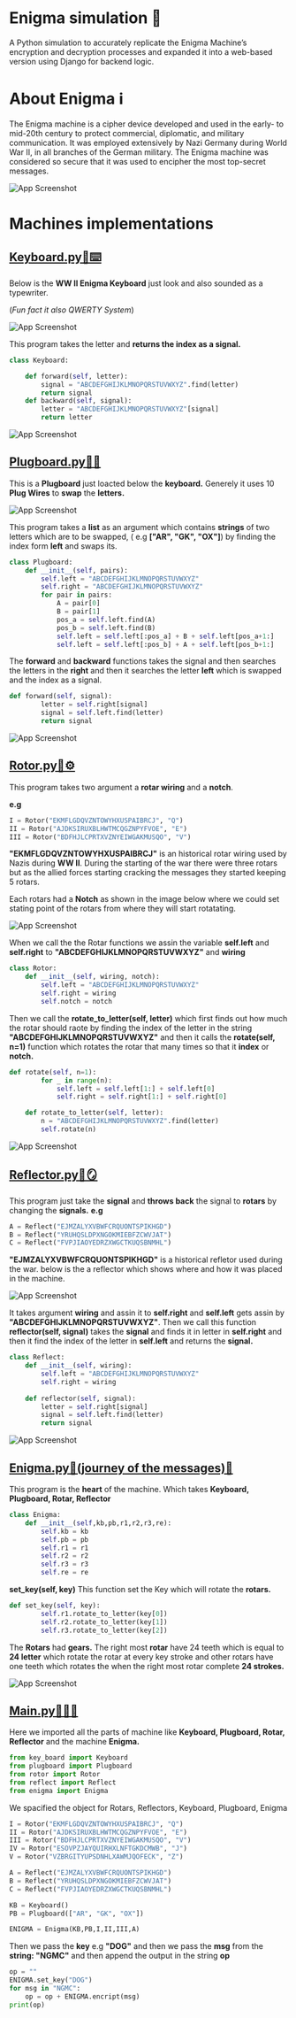 
# Enigma simulation 📜

A Python simulation to accurately replicate the Enigma Machine’s encryption and decryption
processes and expanded it into a web-based version using Django for backend logic.

# About Enigma ℹ️

The Enigma machine is a cipher device developed and used in the early- to mid-20th century to protect commercial, diplomatic, and military communication. It was employed extensively by Nazi Germany during World War II, in all branches of the German military. The Enigma machine was considered so secure that it was used to encipher the most top-secret messages.

![App Screenshot](https://upload.wikimedia.org/wikipedia/commons/thumb/b/bd/Enigma_%28crittografia%29_-_Museo_scienza_e_tecnologia_Milano.jpg/800px-Enigma_%28crittografia%29_-_Museo_scienza_e_tecnologia_Milano.jpg)


# Machines implementations
## [Keyboard.py🔗⌨️](https://github.com/Nishantrde/Enigma/blob/master/machine/test_machine/key_board.py)

Below is the **WW II Enigma Keyboard** just look and also sounded as a typewriter.

(*Fun fact it also QWERTY System*)

![App Screenshot](https://res.cloudinary.com/dwfdyavop/image/upload/v1731223928/key_board_vyphgw.jpg)

This program takes the letter and **returns the index as a signal.**


```python
class Keyboard:

    def forward(self, letter):
        signal = "ABCDEFGHIJKLMNOPQRSTUVWXYZ".find(letter)
        return signal
    def backward(self, signal):
        letter = "ABCDEFGHIJKLMNOPQRSTUVWXYZ"[signal]
        return letter


```
![App Screenshot](https://res.cloudinary.com/dwfdyavop/image/upload/v1730796825/index_0_myaqhq.png)

## [Plugboard.py🔗🔌](https://github.com/Nishantrde/Enigma/blob/master/machine/test_machine/plugboard.py)

This is a **Plugboard** just loacted below the **keyboard.** Generely it uses 10 **Plug Wires** to **swap** the **letters.** 

![App Screenshot](https://res.cloudinary.com/dwfdyavop/image/upload/v1731224218/plugboard_ivbnlw.jpg)

This program takes a **list** as an argument which contains **strings** of two letters which are to be swapped, ( e.g **["AR", "GK", "OX"]**) by finding the index form **left** and swaps its.

```python
class Plugboard:
    def __init__(self, pairs):
        self.left = "ABCDEFGHIJKLMNOPQRSTUVWXYZ"
        self.right = "ABCDEFGHIJKLMNOPQRSTUVWXYZ"
        for pair in pairs:
            A = pair[0]
            B = pair[1]
            pos_a = self.left.find(A)
            pos_b = self.left.find(B)
            self.left = self.left[:pos_a] + B + self.left[pos_a+1:]
            self.left = self.left[:pos_b] + A + self.left[pos_b+1:]

```
The **forward** and **backward** functions takes the signal and then searches the letters in the **right** and then it searches the letter **left** which is swapped and the index as a signal.

```python
def forward(self, signal):
        letter = self.right[signal]
        signal = self.left.find(letter)
        return signal

```

![App Screenshot](https://res.cloudinary.com/dwfdyavop/image/upload/v1730799281/Screenshot_2024-11-05_013348_ah36ti.png)


## [Rotor.py🔗⚙️](https://github.com/Nishantrde/Enigma/blob/master/machine/test_machine/rotor.py)

This program takes two argument a **rotar wiring** and a **notch**.

**e.g**
```python
I = Rotor("EKMFLGDQVZNTOWYHXUSPAIBRCJ", "Q")
II = Rotor("AJDKSIRUXBLHWTMCQGZNPYFVOE", "E")
III = Rotor("BDFHJLCPRTXVZNYEIWGAKMUSQO", "V")

```
**"EKMFLGDQVZNTOWYHXUSPAIBRCJ"** is an historical rotar wiring used by Nazis during **WW II**. During the starting of the war there were three rotars but as the allied forces starting cracking the messages they started keeping 5 rotars.

Each rotars had a **Notch** as shown in the image below where we could set stating point of the rotars from where they will start rotatating.  

![App Screenshot](https://res.cloudinary.com/dwfdyavop/image/upload/v1731220568/rotar_enigma_favojs.jpg)

When we call the the Rotar functions we assin the variable **self.left** and **self.right**
to **"ABCDEFGHIJKLMNOPQRSTUVWXYZ"** and **wiring**
```python
class Rotor:
    def __init__(self, wiring, notch):
        self.left = "ABCDEFGHIJKLMNOPQRSTUVWXYZ"
        self.right = wiring
        self.notch = notch
```
Then we call the **rotate_to_letter(self, letter)** which first finds out how much the rotar should raote by finding the index of the letter in the string **"ABCDEFGHIJKLMNOPQRSTUVWXYZ"** and then it calls the **rotate(self, n=1)** function which rotates the rotar that many times so that it **index** or **notch.**
```python
def rotate(self, n=1):
        for _ in range(n):
            self.left = self.left[1:] + self.left[0]
            self.right = self.right[1:] + self.right[0]

    def rotate_to_letter(self, letter):
        n = "ABCDEFGHIJKLMNOPQRSTUVWXYZ".find(letter)
        self.rotate(n)
```
![App Screenshot](https://res.cloudinary.com/dwfdyavop/image/upload/v1731219074/Screenshot_2024-11-09_221055_fsoeaw.png)

## [Reflector.py🔗🪞](https://github.com/Nishantrde/Enigma/blob/master/machine/test_machine/reflect.py)

This program just take the **signal** and **throws back** the signal to **rotars** by changing the **signals.**
**e.g**

```python
A = Reflect("EJMZALYXVBWFCRQUONTSPIKHGD")
B = Reflect("YRUHQSLDPXNGOKMIEBFZCWVJAT")
C = Reflect("FVPJIAOYEDRZXWGCTKUQSBNMHL")
```
**"EJMZALYXVBWFCRQUONTSPIKHGD"** is a historical refletor used during the war. below is the a reflector which shows where and how it was placed in the machine.

![App Screenshot](https://res.cloudinary.com/dwfdyavop/image/upload/v1731223579/reflector_bjvg3j.jpg)

It takes argument **wiring** and assin it to **self.right** and **self.left** gets assin by **"ABCDEFGHIJKLMNOPQRSTUVWXYZ"**. Then we call this function **reflector(self, signal)**
takes the **signal** and finds it in letter in **self.right** and then it find the index of the letter in **self.left** and returns the **signal.**

```python
class Reflect:
    def __init__(self, wiring):
        self.left = "ABCDEFGHIJKLMNOPQRSTUVWXYZ"
        self.right = wiring
        
    def reflector(self, signal):
        letter = self.right[signal]
        signal = self.left.find(letter)
        return signal
```
![App Screenshot](https://res.cloudinary.com/dwfdyavop/image/upload/v1731223237/Screenshot_2024-11-09_232016_nxalqq.png)

## [Enigma.py📜(journey of the messages)🔗](https://github.com/Nishantrde/Enigma/blob/master/machine/test_machine/main.py)

This program is the **heart** of the machine. Which takes **Keyboard, Plugboard, Rotar, Reflector**
```python
class Enigma:
    def __init__(self,kb,pb,r1,r2,r3,re):
        self.kb = kb
        self.pb = pb
        self.r1 = r1
        self.r2 = r2
        self.r3 = r3
        self.re = re
```
**set_key(self, key)** This function set the Key which will rotate the **rotars.**

```python
def set_key(self, key):
        self.r1.rotate_to_letter(key[0])
        self.r2.rotate_to_letter(key[1])
        self.r3.rotate_to_letter(key[2])
```
The **Rotars** had **gears.** The right most **rotar** have 24 teeth which is equal to **24 letter** which rotate the rotar at every key stroke and other rotars have one teeth which rotates the when the right most rotar complete **24 strokes.** 

![App Screenshot](https://res.cloudinary.com/dwfdyavop/image/upload/v1731251199/Screenshot_2024-11-10_070617_xnfgqy.png)

## [Main.py🔗🧑‍💻](https://github.com/Nishantrde/Enigma/blob/master/machine/test_machine/main.py)
Here we imported all the parts of machine like **Keyboard, Plugboard, Rotar, Reflector** and the machine **Enigma.**

```python
from key_board import Keyboard
from plugboard import Plugboard
from rotor import Rotor
from reflect import Reflect
from enigma import Enigma
```
We spacified the object for Rotars, Reflectors, Keyboard, Plugboard, Enigma
```python
I = Rotor("EKMFLGDQVZNTOWYHXUSPAIBRCJ", "Q")
II = Rotor("AJDKSIRUXBLHWTMCQGZNPYFVOE", "E")
III = Rotor("BDFHJLCPRTXVZNYEIWGAKMUSQO", "V")
IV = Rotor("ESOVPZJAYQUIRHXLNFTGKDCMWB", "J")
V = Rotor("VZBRGITYUPSDNHLXAWMJQOFECK", "Z")

A = Reflect("EJMZALYXVBWFCRQUONTSPIKHGD")
B = Reflect("YRUHQSLDPXNGOKMIEBFZCWVJAT")
C = Reflect("FVPJIAOYEDRZXWGCTKUQSBNMHL")

KB = Keyboard()
PB = Plugboard(["AR", "GK", "OX"])

ENIGMA = Enigma(KB,PB,I,II,III,A)
```
Then we pass the **key** e.g **"DOG"** and then we pass the **msg** from the **string: "NGMC"** and then append the output in the string **op**
```python
op = ""
ENIGMA.set_key("DOG")
for msg in "NGMC":
    op = op + ENIGMA.encript(msg)
print(op)

```


